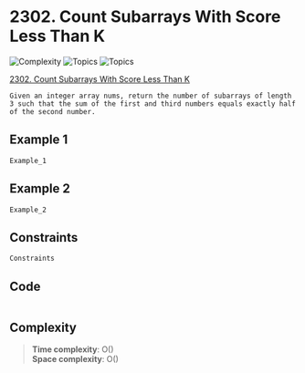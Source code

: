 # 2302. Count Subarrays With Score Less Than K

![Complexity](https://img.shields.io/badge/easy-green)
![Topics](https://img.shields.io/badge/AAA-blue)
![Topics](https://img.shields.io/badge/BBB-blue)

[2302. Count Subarrays With Score Less Than K](https://leetcode.com/problems/count-subarrays-with-score-less-than-k/description/?envType=daily-question&envId=2025-04-28)

```
Given an integer array nums, return the number of subarrays of length 3 such that the sum of the first and third numbers equals exactly half of the second number.
```

## Example 1
```
Example_1
```

## Example 2
```
Example_2
```

## Constraints
```
Constraints
```

## Code
```csharp

```

## Complexity
> **Time complexity**: O()  
> **Space complexity**: O()